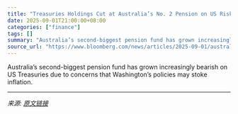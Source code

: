 ```yaml
---
title: "Treasuries Holdings Cut at Australia’s No. 2 Pension on US Risk"
date: 2025-09-01T21:00:00+08:00
categories: ["finance"]
tags: []
summary: "Australia’s second-biggest pension fund has grown increasingly bearish on US Treasuries due to concerns that Washington’s policies may stoke inflation."
source_url: "https://www.bloomberg.com/news/articles/2025-09-01/australia-s-no-2-pension-cuts-treasuries-bet-on-rising-us-risks"
---
```


Australia’s second-biggest pension fund has grown increasingly bearish on US Treasuries due to concerns that Washington’s policies may stoke inflation.

---

*来源: [原文链接](https://www.bloomberg.com/news/articles/2025-09-01/australia-s-no-2-pension-cuts-treasuries-bet-on-rising-us-risks)*
